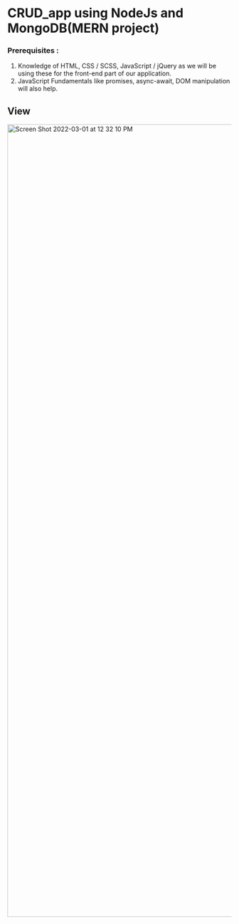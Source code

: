 # CRUD_app using NodeJs and MongoDB(MERN project)


### Prerequisites :

1. Knowledge of HTML, CSS / SCSS, JavaScript / jQuery as we will be using these for the front-end part of our application.
2. JavaScript Fundamentals like promises, async-await, DOM manipulation will also help.

## View
<img width="1780" alt="Screen Shot 2022-03-01 at 12 32 10 PM" src="https://user-images.githubusercontent.com/42435576/156120804-27811ca1-c12b-4807-a8d8-0166fddf5498.png">
